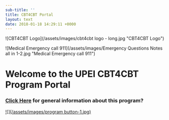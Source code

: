 ```yaml
---
sub-title: ''
title: CBT4CBT Portal
layout: text
date: 2018-01-18 14:29:11 +0000
---
```

![CBT4CBT Logo](/assets/images/cbt4cbt logo - long.jpg "CBT4CBT Logo")

![Medical Emergency call 911](/assets/images/Emergency Questions Notes all in 1-2.jpg "Medical Emergency call 911")

# Welcome to the UPEI CBT4CBT Program Portal

### [Click Here](http://chcresearch.ca/admin/#/pages/cbt4cbt-prescription-md/ "CBT4CBT General Info Page") for general information about this program?

[![](/assets/images/program button-1.jpg)](https://app.cbt4cbt.com/#/ "CBT4CBT Login Page")